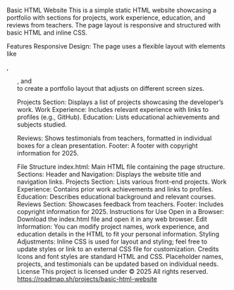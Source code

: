 Basic HTML Website
This is a simple static HTML website showcasing a portfolio with sections for projects, work experience, education, and reviews from teachers. The page layout is responsive and structured with basic HTML and inline CSS.

Features
Responsive Design: The page uses a flexible layout with elements like 
<table>, <ul>, and <div> to create a portfolio layout that adjusts on different screen sizes.

Projects Section: Displays a list of projects showcasing the developer’s work.
Work Experience: Includes relevant experience with links to profiles (e.g., GitHub).
Education: Lists educational achievements and subjects studied.

Reviews: Shows testimonials from teachers, formatted in individual boxes for a clean presentation.
Footer: A footer with copyright information for 2025.

File Structure
index.html: Main HTML file containing the page structure.
Sections:
Header and Navigation: Displays the website title and navigation links.
Projects Section: Lists various front-end projects.
Work Experience: Contains prior work achievements and links to profiles.
Education: Describes educational background and relevant courses.
Reviews Section: Showcases feedback from teachers.
Footer: Includes copyright information for 2025.
Instructions for Use
Open in a Browser: Download the index.html file and open it in any web browser.
Edit Information: You can modify project names, work experience, and education details in the HTML to fit your personal information.
Styling Adjustments: Inline CSS is used for layout and styling; feel free to update styles or link to an external CSS file for customization.
Credits
Icons and font styles are standard HTML and CSS.
Placeholder names, projects, and testimonials can be updated based on individual needs.
License
This project is licensed under © 2025 
All rights reserved.
https://roadmap.sh/projects/basic-html-website